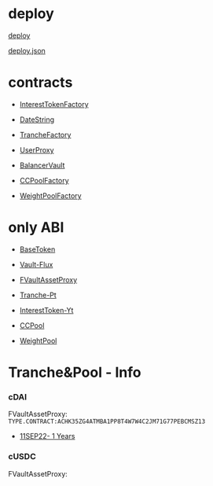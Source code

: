 <!--
 * @Author: OOO--li--OOO
 * @Date: 2021-09-11 22:07:58
 * @LastEditTime: 2021-09-12 01:22:49
-->
# deploy

[deploy](./deploy/deploy.md)

[deploy.json](./deploy/deploy.json)

# contracts

- [InterestTokenFactory](./contracts/InterestTokenFactory.md)

- [DateString](./contracts/DateString.md)

- [TrancheFactory](./contracts/TrancheFactory.md)

- [UserProxy](./contracts/UserProxy.md)

- [BalancerVault](./contracts/BalancerVault.md)

- [CCPoolFactory](./contracts/CCPoolFactory.md)

- [WeightPoolFactory](./contracts/WeightPoolFactory.md)

# only ABI
- [BaseToken](./contracts/cDAI-uToken.md)

- [Vault-Flux](./contracts/cDAI-Vault.md)

- [FVaultAssetProxy](./contracts/FVaultAssetProxy.md)

- [Tranche-Pt](./contracts/Tranche.md)

- [InterestToken-Yt](./contracts/InterestToken.md)

- [CCPool](./contracts/CCPool.md)

- [WeightPool](./contracts/WeightPool.md)

# Tranche&Pool - Info
### cDAI
  FVaultAssetProxy: `TYPE.CONTRACT:ACHK35ZG4ATMBA1PP8T4W7W4C2JM71G77PEBCMSZ13`

  * [11SEP22- 1 Years](./pool-info/cDAI-11SEP22.md)

### cUSDC
  FVaultAssetProxy: 
<!-- - ### cDAI
  [uToken](./contracts/cDAI-uToken.md)

  [Vault](./contracts/cDAI-Vault.md)

  [FVaultAssetProxy](./contracts/cDAI-FVaultAssetProxy.md)

  #### token

  - [**cDAI-14SEP21**](./token/cDAI-14SEP21-1631635200.md) -->



